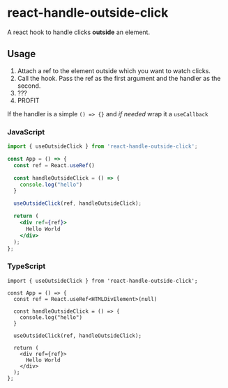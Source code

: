 # react-handle-outside-click

A react hook to handle clicks **outside** an element.

## Usage

1. Attach a ref to the element outside which you want to watch clicks.
2. Call the hook. Pass the ref as the first argument and the handler as the second.
3. ???
4. PROFIT

If the handler is a simple `() => {}` and *if needed* wrap it a `useCallback`

### JavaScript

```jsx
import { useOutsideClick } from 'react-handle-outside-click';

const App = () => {
  const ref = React.useRef()

  const handleOutsideClick = () => {
    console.log("hello")
  }

  useOutsideClick(ref, handleOutsideClick);

  return (
    <div ref={ref}>
      Hello World
    </div>
  );
};
```


### TypeScript

```tsx
import { useOutsideClick } from 'react-handle-outside-click';

const App = () => {
  const ref = React.useRef<HTMLDivElement>(null)

  const handleOutsideClick = () => {
    console.log("hello")
  }

  useOutsideClick(ref, handleOutsideClick);

  return (
    <div ref={ref}>
      Hello World
    </div>
  );
};
```
